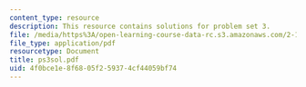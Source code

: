 ```yaml
---
content_type: resource
description: This resource contains solutions for problem set 3.
file: /media/https%3A/open-learning-course-data-rc.s3.amazonaws.com/2-171-analysis-and-design-of-digital-control-systems-fall-2006/4f0bce1e8f6805f259374cf44059bf74_ps3sol.pdf
file_type: application/pdf
resourcetype: Document
title: ps3sol.pdf
uid: 4f0bce1e-8f68-05f2-5937-4cf44059bf74
---
```

